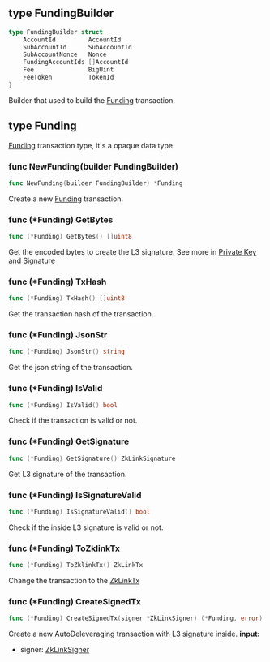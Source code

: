 ## type FundingBuilder

```go
type FundingBuilder struct
	AccountId         AccountId
	SubAccountId      SubAccountId
	SubAccountNonce   Nonce
	FundingAccountIds []AccountId
	Fee               BigUint
	FeeToken          TokenId
}
```

Builder that used to build the [Funding](#type-funding) transaction.

## type Funding
[Funding](../../../api-and-sdk/data-types/transaction/funding.md) transaction type, it's a opaque data type.

### func NewFunding(builder FundingBuilder)
```go
func NewFunding(builder FundingBuilder) *Funding
```
Create a new [Funding](#type-funding) transaction.

### func (*Funding) GetBytes
```go
func (*Funding) GetBytes() []uint8
```
Get the encoded bytes to create the L3 signature. See more in [Private Key and Signature](../../../api-and-sdk/private-key-and-signature/encode/funding.md)

### func (*Funding) TxHash

```go
func (*Funding) TxHash() []uint8
```
Get the transaction hash of the transaction.

### func (*Funding) JsonStr

```go
func (*Funding) JsonStr() string
```
Get the json string of the transaction.

### func (*Funding) IsValid

```go
func (*Funding) IsValid() bool
```
Check if the transaction is valid or not.

### func (*Funding) GetSignature

```go
func (*Funding) GetSignature() ZkLinkSignature
```

Get L3 signature of the transaction.

### func (*Funding) IsSignatureValid

```go
func (*Funding) IsSignatureValid() bool
```
Check if the inside L3 signature is valid or not.

### func (*Funding) ToZklinkTx

```go
func (*Funding) ToZklinkTx() ZkLinkTx
```
Change the transaction to the [ZkLinkTx](../basic_types.md#zklinktx)

### func (*Funding) CreateSignedTx

```go
func (*Funding) CreateSignedTx(signer *ZkLinkSigner) (*Funding, error)
```

Create a new AutoDeleveraging transaction with L3 signature inside.
**input:**
* signer: [ZkLinkSigner](../signer.md#type-zklinksigner)
